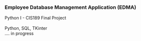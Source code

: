 ### Employee Database Management Application (EDMA)
Python I - CIS189 Final Project<br/>  
Python, SQL, TKinter<br/> 
.... in progress
